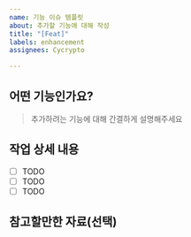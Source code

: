 ```yaml
---
name: 기능 이슈 템플릿
about: 추가할 기능애 대해 작성
title: "[Feat]"
labels: enhancement
assignees: Cycrypto

---
```


## 어떤 기능인가요?

> 추가하려는 기능에 대해 간결하게 설명해주세요

## 작업 상세 내용

- [ ] TODO
- [ ] TODO
- [ ] TODO

## 참고할만한 자료(선택)
